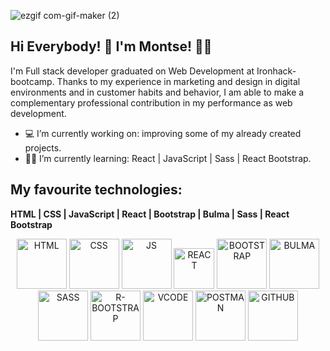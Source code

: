 ![ezgif com-gif-maker (2)](https://user-images.githubusercontent.com/72262776/116782609-77613480-aa8a-11eb-9030-ff6be150a7e9.gif)



## Hi Everybody! 👋  I'm Montse! :woman_technologist:
I'm Full stack developer graduated on Web Development at Ironhack-bootcamp. Thanks to my experience in marketing and design in digital environments and in customer habits and behavior, I am able to make a complementary professional contribution in my performance as web development.


- :computer: I’m currently working on: improving some of my already created projects.
- :woman_student: I’m currently learning: React | JavaScript | Sass | React Bootstrap.



## My favourite technologies:
<b align="center"> HTML | CSS | JavaScript | React | Bootstrap | Bulma | Sass | React Bootstrap </b> 

<div display="flex" align="center" >
<a>
  <img alt="HTML" width="80px" src="https://upload.wikimedia.org/wikipedia/commons/c/c5/Html5_dise%C3%B1o_web.png" />
</a>
  
<a>
  <img alt="CSS" width="80px" src="https://gremmedia.hu/storage/app/uploads/public/5eb/e9a/f22/5ebe9af2215a9357125656.png" />
</a>

<a>
  <img alt="JS" width="80px" src="https://camo.githubusercontent.com/105c631dfb7d8869d63412753f0e3dcb7c0ccd79de15da2409feffc077c7dff0/68747470733a2f2f7261772e6769746875622e636f6d2f766f6f646f6f74696b69676f642f6c6f676f2e6a732f6d61737465722f756e6976657273616c6a732f556e6976657273616c4a532e706e67" />
</a>

<a>
  <img alt="REACT" width="65px" src="https://miro.medium.com/max/1726/1*BFV8Gwt5BILa-xv04IK2ng.png" />
</a>

<a>
  <img alt="BOOTSTRAP" width="80px" src="https://cdn.worldvectorlogo.com/logos/bootstrap-5-1.svg" />
</a>

<a>
  <img alt="BULMA" width="80px" src="https://colewbryant.com/img/technologies/bulma.png" />
</a>

<a>
  <img alt="SASS" width="80px" src="https://colewbryant.com/img/technologies/visual_studio_code.png" />
</a>

<a>
  <img alt="R-BOOTSTRAP" width="80px" src="https://colewbryant.com/img/technologies/visual_studio_code.png" />
</a>

<a>
  <img alt="VCODE" width="80px" src="https://colewbryant.com/img/technologies/visual_studio_code.png" />
</a>
<a>
  <img alt="POSTMAN" width="80px" src="https://colewbryant.com/img/technologies/visual_studio_code.png" />
</a>
<a>
  <img alt="GITHUB" width="80px" src="https://colewbryant.com/img/technologies/visual_studio_code.png" />
</a>


</div>

<!--
**Monch87/Monch87** is a ✨ _special_ ✨ repository because its `README.md` (this file) appears on your GitHub profile.

Here are some ideas to get you started:

## Find me around the web :earth_americas::

- 👯 I’m looking to collaborate on ...
- 🤔 I’m looking for help with ...
- 💬 Ask me about ...
- 📫 How to reach me: ...
- 😄 Pronouns: ...
- ⚡ Fun fact: ...
-->
